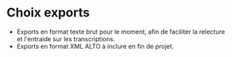 # Choix exports

- Exports en format texte brut pour le moment, afin de faciliter la relecture et l'entraide sur les transcriptions. 
- Exports en format XML ALTO à inclure en fin de projet.
